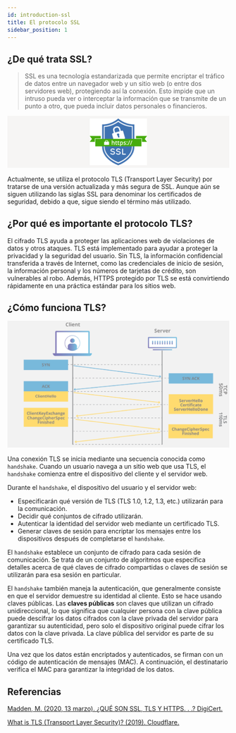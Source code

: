 ```yaml
---
id: introduction-ssl
title: El protocolo SSL
sidebar_position: 1
---
```


## ¿De qué trata SSL?

> SSL es una tecnología estandarizada que permite encriptar el tráfico de datos entre un navegador web y un sitio web (o entre dos servidores web), protegiendo así la conexión. Esto impide que un intruso pueda ver o interceptar la información que se transmite de un punto a otro, que pueda incluir datos personales o financieros.

![SSL](/img/web-security/ssl.png)

Actualmente, se utiliza el protocolo TLS (Transport Layer Security) por tratarse de una versión actualizada y más segura de SSL. Aunque aún se siguen utilizando las siglas SSL para denominar los certificados de seguridad, debido a que, sigue siendo el término más utilizado.

## ¿Por qué es importante el protocolo TLS?

El cifrado TLS ayuda a proteger las aplicaciones web de violaciones de datos y otros ataques. TLS está implementado para ayudar a proteger la privacidad y la seguridad del usuario. Sin TLS, la información confidencial transferida a través de Internet, como las credenciales de inicio de sesión, la información personal y los números de tarjetas de crédito, son vulnerables al robo. Además, HTTPS protegido por TLS se está convirtiendo rápidamente en una práctica estándar para los sitios web.

## ¿Cómo funciona TLS?

![SSL](/img/web-security/tls_handshake.png)

Una conexión TLS se inicia mediante una secuencia conocida como `handshake`. Cuando un usuario navega a un sitio web que usa TLS, el `handshake` comienza entre el dispositivo del cliente y el servidor web.

Durante el `handshake`, el dispositivo del usuario y el servidor web:

- Especificarán qué versión de TLS (TLS 1.0, 1.2, 1.3, etc.) utilizarán para la comunicación.
- Decidir qué conjuntos de cifrado utilizarán.
- Autenticar la identidad del servidor web mediante un certificado TLS.
- Generar claves de sesión para encriptar los mensajes entre los dispositivos después de completarse el `handshake`.

El `handshake` establece un conjunto de cifrado para cada sesión de comunicación. Se trata de un conjunto de algoritmos que especifica detalles acerca de qué claves de cifrado compartidas o claves de sesión se utilizarán para esa sesión en particular.

El `handshake` también maneja la autenticación, que generalmente consiste en que el servidor demuestre su identidad al cliente. Esto se hace usando claves públicas. Las **claves públicas** son claves que utilizan un cifrado unidireccional, lo que significa que cualquier persona con la clave pública puede descifrar los datos cifrados con la clave privada del servidor para garantizar su autenticidad, pero solo el dispositivo original puede cifrar los datos con la clave privada. La clave pública del servidor es parte de su certificado TLS.

Una vez que los datos están encriptados y autenticados, se firman con un código de autenticación de mensajes (MAC). A continuación, el destinatario verifica el MAC para garantizar la integridad de los datos.

## Referencias

[Madden, M. (2020, 13 marzo). ¿QUÉ SON SSL, TLS Y HTTPS. . .? DigiCert.](https://www.digicert.com/es/what-is-ssl-tls-https/)

[What is TLS (Transport Layer Security)? (2019). Cloudflare.](https://www.cloudflare.com/learning/ssl/transport-layer-security-tls/)
